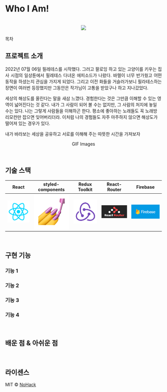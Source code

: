 # Who I Am!

<p align="center">
  <br>
  <img src="./images/common/dogJump.gif">
  <br>
</p>

목차

## 프로젝트 소개

<p align="justify">
2022년 07월 06일 필레테스를 시작했다. 그러고 팔로잉 하고 있는 고양이를 키우는 집사 시점의 일상툰에서 필레테스 다녀온 에피소드가 나왔다. 바렐이 너무 반가웠고 어떤 동작을 하셨는지 관심을 가지게 되었다. 그리고 이전 화들을 거슬러가보니 필라테스하는 장면이 여러번 등장했지만 그동안은 작가님이 고통을 받았구나 하고 지나갔었다.

세상의 해상도를 올린다는 말을 새삼 느꼈다. 경험한다는 것은 그만큼 이해할 수 있는 영역이 넓어진다는 것 같다. 내가 그 사람이 되어 볼 수는 없지만, 그 사람의 처지에 놓일 수는 있다. 나는 그렇게 사람들을 이해하곤 한다. 평소에 좋아하는 노래들도 꼭 노래방 리모컨만 잡으면 잊어버리더라. 이처럼 나의 경험들도 자주 마주하지 않으면 해상도가 떨어져 있는 경우가 있다.

내가 바라보는 세상을 공유하고 서로를 이해해 주는 따뜻한 시간을 가져보자
</p>

<p align="center">
GIF Images
</p>

<br>

## 기술 스택

| React | styled-components |  Redux Toolkit   |  React-Router   | Firebase|
| :--------: | :--------: | :------: | :-----: |:------: |
|   ![reactjs]    |   ![styledcomponents]    | ![redux] | ![reactrouter] |![firebase]|





<br>

## 구현 기능

### 기능 1

### 기능 2

### 기능 3

### 기능 4

<br>

## 배운 점 & 아쉬운 점

<p align="justify">

</p>

<br>

## 라이센스

MIT &copy; [NoHack](mailto:changhoon1030@gmail.com)

<!-- Stack Icon Refernces -->

[reactjs]: /images/stack/reactjs.png
[styledcomponents]: /images/stack/styledcomponents.png
[redux]: /images/stack/redux.png
[reactrouter]: /images/stack/reactrouter.png
[firebase]: /images/stack/firebase.png